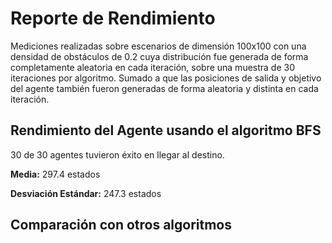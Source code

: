 # Reporte de Rendimiento

Mediciones realizadas sobre escenarios de dimensión 100x100 con una densidad de obstáculos de 0.2 cuya distribución fue generada de forma completamente aleatoria en cada iteración, sobre una muestra de 30 iteraciones por algoritmo. Sumado a que las posiciones de salida y objetivo del agente también fueron generadas de forma aleatoria y distinta en cada iteración.

## Rendimiento del Agente usando el algoritmo BFS

30 de 30 agentes tuvieron éxito en llegar al destino.

**Media:** 297.4 estados

**Desviación Estándar:** 247.3 estados

## Comparación con otros algoritmos
